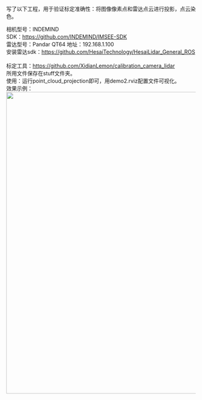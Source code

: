 写了以下工程，用于验证标定准确性：将图像像素点和雷达点云进行投影，点云染色。<br />

相机型号：INDEMIND<br />
SDK：https://github.com/INDEMIND/IMSEE-SDK<br />
雷达型号：Pandar QT64        地址：192.168.1.100<br />
安装雷达sdk：https://github.com/HesaiTechnology/HesaiLidar_General_ROS<br />
<br />
标定工具：https://github.com/XidianLemon/calibration_camera_lidar<br />
所用文件保存在stuff文件夹。<br />
使用：运行point_cloud_projection即可，用demo2.rviz配置文件可视化。<br />
效果示例：<br />
<img src="https://github.com/user-attachments/assets/f2e4a27a-6424-474f-89df-12a3e25a3083" width="800"> <br />
